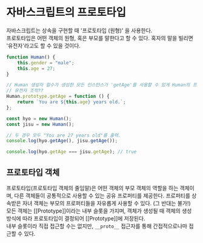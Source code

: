 # 자바스크립트의 프로토타입

자바스크립트는 상속을 구현할 때 '프로토타입 (원형)' 을 사용한다.  
프로토타입은 어떤 객체의 원형, 혹은 부모를 말한다고 할 수 있다. 혹자의 말을 빌리면 '유전자'라고도 할 수 있을 것이다.

```js
function Human() {
	this.gender = "male";
	this.age = 27;
}

// Human 생성자 함수가 생성한 모든 인스턴스가 'getAge'를 사용할 수 있게 Human의 프로토타입에 getAge 메서드 추가.
// 유전자 조작??
Human.prototype.getAge = function () {
	return `You are ${this.age} years old.`;
};

const hyo = new Human();
const jisu = new Human();

// 두 경우 모두 "You are 27 years old"를 출력.
console.log(hyo.getAge(), jisu.getAge());

console.log(hyo.getAge === jisu.getAge); // true
```

## 프로토타입 객체

프로토타입(프로토타입 객체의 줄임말)은 어떤 객체의 부모 객체의 역할을 하는 객체이며, 다른 객체들이 공통적으로 사용할 수 있는 공유 프로퍼티를 제공한다. 프로퍼티를 상속받은 자녀 객체는 부모의 프로퍼티들을 자유롭게 사용할 수 있다. (그 반대는 불가!)  
모든 객체는 [[Prototype]]이라는 내부 슬롯을 가지며, 객체가 생성될 때 객체의 생성 방식에 따라 프로토타입이 결정되어 [[Prototype]]에 저장된다.  
내부 슬롯이라 직접 접근할 수는 없지만, `__proto__` 접근자를 통해 간접적으로나마 접근할 수 있다.
